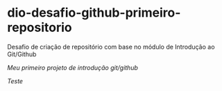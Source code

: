 # dio-desafio-github-primeiro-repositorio
Desafio de criação de repositório com base no módulo de Introdução ao Git/Github

*Meu primeiro projeto de introdução git/github*

_Teste_